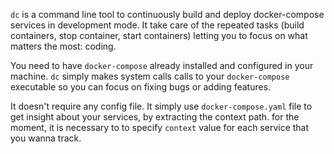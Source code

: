 `dc` is a command line tool to continuously build and deploy docker-compose services in development mode. It take care of the repeated tasks (build containers, stop container, start containers) letting you to focus on what matters the most: coding.

You need to have `docker-compose` already installed and configured in your machine. `dc` simply makes system calls calls to your `docker-compose` executable so you can focus on fixing bugs or adding features. 

It doesn't require any config file. It simply use `docker-compose.yaml` file to get insight about your services, by extracting the context path. for the moment, it is necessary to to specify `context` value for each service that you wanna track.

